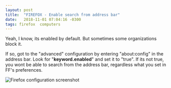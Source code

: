 ```yaml
---
layout: post
title:  "FIREFOX - Enable search from address bar"
date:   2018-11-01 07:04:16 -0300
tags: firefox  computers
---
```

Yeah, I know, its enabled by default. But sometimes some organizations block it.

If so, got to the "advanced" configuration by entering "about:config" in the address bar. Look for "**keyword.enabled**" and set it to "true". If its not true, you wont be able to search from the address bar, regardless what you set in FF's preferences.

![Firefox configuration screenshot](https://imgur.com/x9g9C5Z.png)

 
